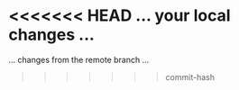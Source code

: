 <<<<<<< HEAD
... your local changes ...
=======
... changes from the remote branch ...
>>>>>>> commit-hash
